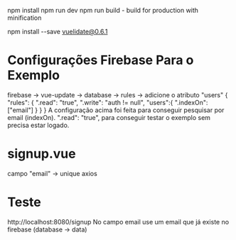 npm install
npm run dev
npm run build - build for production with minification

npm install --save vuelidate@0.6.1

# Configurações Firebase Para o Exemplo
firebase -> vue-update -> database -> rules -> adicione o atributo "users"
{
  "rules": {
    ".read": "true",
    ".write": "auth != null",
      "users":{
        ".indexOn":["email"]
      }
  }
}
A configuração acima foi feita para conseguir pesquisar por email (indexOn).
".read": "true", para conseguir testar o exemplo sem precisa estar logado.


# signup.vue
campo "email" -> unique
axios

# Teste
http://localhost:8080/signup
No campo email use um email que já existe no firebase (database -> data)
